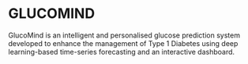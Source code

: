 # GLUCOMIND
GlucoMind is an intelligent and personalised glucose prediction system developed to enhance the management of Type 1 Diabetes using deep learning-based time-series forecasting and an interactive dashboard.
